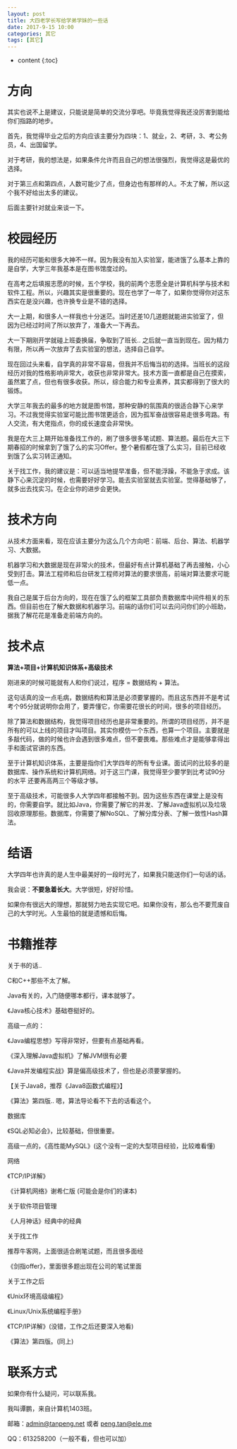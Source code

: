 ```yaml
---
layout: post
title: 大四老学长写给学弟学妹的一些话
date: 2017-9-15 10:00
categories: 其它
tags: [其它]
---
```


* content
{:toc} 
# 方向

其实也说不上是建议，只能说是简单的交流分享吧。毕竟我觉得我还没厉害到能给你们指路的地步。

首先，我觉得毕业之后的方向应该主要分为四块：1、就业，2、考研，3、考公务员，4、出国留学。

对于考研，我的想法是，如果条件允许而且自己的想法很强烈，我觉得这是最优的选择。

对于第三点和第四点，人数可能少了点，但身边也有那样的人。不太了解，所以这个我不好给出太多的建议。

后面主要针对就业来谈一下。

# 校园经历

我的经历可能和很多大神不一样。因为我没有加入实验室，能进饿了么基本上靠的是自学，大学三年我基本是在图书馆度过的。

在高考之后填报志愿的时候，五个学校，我的前两个志愿全是计算机科学与技术和软件工程。所以，兴趣其实是很重要的。现在也学了一年了，如果你觉得你对这东西实在是没兴趣，也许换专业是不错的选择。

大一上期，和很多人一样我也十分迷茫。当时还差10几道题就能进实验室了，但因为已经过时间了所以放弃了，准备大一下再去。

大一下期刚开学就碰上班委换届，争取到了班长.. 之后就一直当到现在。因为精力有限，所以再一次放弃了去实验室的想法，选择自己自学。

现在回过头来看，自学真的非常不容易，但我并不后悔当初的选择。当班长的这段经历对我的性格影响非常大，收获也非常非常大。技术方面一直都是自己在摸索，虽然累了点，但也有很多收获。所以，综合能力和专业素养，其实都得到了很大的锻炼。

大学三年我去的最多的地方就是图书馆，那种安静的氛围真的很适合静下心来学习。不过我觉得实验室可能比图书馆更适合，因为孤军奋战很容易走很多弯路。有人交流，有大佬指点，你的成长速度会非常快。

我是在大三上期开始准备找工作的，刷了很多很多笔试题、算法题。最后在大三下期春招的时候拿到了饿了么的实习Offer。整个暑假都在饿了么实习，目前已经收到饿了么实习转正通知。

关于找工作，我的建议是：可以适当地提早准备，但不能浮躁，不能急于求成。该静下心来沉淀的时候，也需要好好学习。能去实验室就去实验室。觉得基础够了，就多出去找实习。在企业你的进步会更快。

# 技术方向

从技术方面来看，现在应该主要分为这么几个方向吧：前端、后台、算法、机器学习、大数据。

机器学习和大数据是现在非常火的技术，但最好有点计算机基础了再去接触，小心受到打击。算法工程师和后台研发工程师对算法的要求很高，前端对算法要求可能低一点。

我自己是属于后台方向的，现在在饿了么的框架工具部负责数据库中间件相关的东西。但目前也在了解大数据和机器学习。前端的话你们可以去问问你们的小班助，据我了解花花是准备走前端方向的。

# 技术点

**算法+项目+计算机知识体系+高级技术**

刚进来的时候可能就有人和你们说过，程序 = 数据结构 + 算法。

这句话真的没一点毛病，数据结构和算法是必须要掌握的。而且这东西并不是考试考个95分就说明你会用了，要弄懂它，你需要花很长的时间，很多的项目经历。

除了算法和数据结构，我觉得项目经历也是非常重要的。所谓的项目经历，并不是所有的可以上线的项目才叫项目。其实你模仿一个东西，也算一个项目。主要就是多敲代码，做的时候也许会遇到很多难点，但不要畏难。那些难点才是能够拿得出手和面试官讲的东西。

至于计算机知识体系，主要是指你们大学四年的所有专业课。面试问的比较多的是数据库、操作系统和计算机网络。对于这三门课，我觉得至少要学到比考试90分的水平 还要再高两三个等级才够。

至于高级技术，可能很多人大学四年都接触不到。因为这些东西在课堂上是没有的，你需要自学。就比如Java，你需要了解它的并发、了解Java虚拟机以及垃圾回收原理那些。数据库，你需要了解NoSQL、了解分库分表、了解一致性Hash算法。

# 结语

大学四年也许真的是人生中最美好的一段时光了，如果我只能送你们一句话的话。

我会说：**不要急着长大**。大学很短，好好珍惜。

如果你有很远大的理想，那就努力地去实现它吧。如果你没有，那么也不要荒废自己的大学时光。人生最怕的就是遗憾和后悔。

# 书籍推荐

关于书的话..

C和C++那些不太了解。

Java有关的，入门随便哪本都行，课本就够了。

《Java核心技术》基础卷挺好的。

高级一点的：

《Java编程思想》写得非常好，但要有点基础再看。

《深入理解Java虚拟机》了解JVM很有必要

《Java并发编程实战》算是偏高级技术了，但也是必须要掌握的。

【关于Java8，推荐《Java8函数式编程》】

《算法》第四版.. 嗯，算法导论看不下去的话看这个。

数据库

《SQL必知必会》，比较基础，但很重要。

高级一点的，《高性能MySQL》(这个没有一定的大型项目经验，比较难看懂)

网络

《TCP/IP详解》

《计算机网络》谢希仁版 (可能会是你们的课本)

关于软件项目管理

《人月神话》经典中的经典

关于找工作

推荐牛客网，上面很适合刷笔试题，而且很多面经

《剑指offer》，里面很多题出现在公司的笔试里面

关于工作之后

《Unix环境高级编程》

《Linux/Unix系统编程手册》

《TCP/IP详解》(没错，工作之后还要深入地看)

《算法》第四版。(同上)

# 联系方式

如果你有什么疑问，可以联系我。

我叫谭鹏，来自计算机1403班。

邮箱：<admin@tanpeng.net> 或者 <peng.tan@ele.me>

QQ：613258200（一般不看，但也可以加）